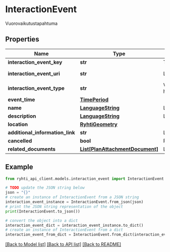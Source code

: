 # InteractionEvent

Vuorovaikutustapahtuma

## Properties

Name | Type | Description | Notes
------------ | ------------- | ------------- | -------------
**interaction_event_key** | **str** | Tiedon tuottajatahon tietojärjestelmän generoima kohteen versioriippumaton tunnus | 
**interaction_event_uri** | **str** | Luokan pysyvä URI -muotoinen viittaustunniste (https://uri.rakennetunymparistontietojarjestelma.fi/interactionevent/{guid}) | [optional] [readonly] 
**interaction_event_type** | **str** | Vuorovaikutustapahtuman tyyppi. Käytetään koodistoa &lt;a href&#x3D;\&quot;http://uri.suomi.fi/codelist/rytj/RY_KaavanVuorovaikutustapahtumanLaji\&quot;&gt;http://uri.suomi.fi/codelist/rytj/RY_KaavanVuorovaikutustapahtumanLaji&lt;/a&gt; | 
**event_time** | [**TimePeriod**](TimePeriod.md) |  | 
**name** | [**LanguageString**](LanguageString.md) | Lokalisoitu merkkijono-luokka eri kielille. Lisää vähintään yksi kieli. | [optional] 
**description** | [**LanguageString**](LanguageString.md) | Lokalisoitu merkkijono-luokka eri kielille. Lisää vähintään yksi kieli. | [optional] 
**location** | [**RyhtiGeometry**](RyhtiGeometry.md) |  | [optional] 
**additional_information_link** | **str** | Lisätietolinkki | [optional] 
**cancelled** | **bool** | Peruttu | [optional] 
**related_documents** | [**List[PlanAttachmentDocument]**](PlanAttachmentDocument.md) | Liittyvät asiakirjat | [optional] 

## Example

```python
from ryhti_api_client.models.interaction_event import InteractionEvent

# TODO update the JSON string below
json = "{}"
# create an instance of InteractionEvent from a JSON string
interaction_event_instance = InteractionEvent.from_json(json)
# print the JSON string representation of the object
print(InteractionEvent.to_json())

# convert the object into a dict
interaction_event_dict = interaction_event_instance.to_dict()
# create an instance of InteractionEvent from a dict
interaction_event_from_dict = InteractionEvent.from_dict(interaction_event_dict)
```
[[Back to Model list]](../README.md#documentation-for-models) [[Back to API list]](../README.md#documentation-for-api-endpoints) [[Back to README]](../README.md)


